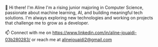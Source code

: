 👋 Hi there! I'm Aline
I'm a rising junior majoring in Computer Science, passionate about machine learning, AI, and building meaningful tech solutions. I'm always exploring new technologies and working on projects that challenge me to grow as a developer.

📫 Connect with me on https://www.linkedin.com/in/aline-jouaidi-03b280283/ or reach me at alinejouaidi2@gmail.com




